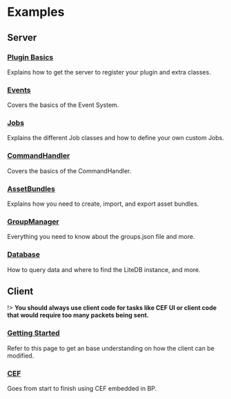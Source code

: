 # Examples

## Server

### [Plugin Basics](/Examples/Server/Plugin-Basics)
Explains how to get the server to register your plugin and extra classes.

### [Events](/Examples/Server/Events)
Covers the basics of the Event System.

### [Jobs](/Examples/Server/Jobs)
Explains the different Job classes and how to define your own custom Jobs.

### [CommandHandler](/Examples/Server/CommandHandler)
Covers the basics of the CommandHandler.

### [AssetBundles](/Examples/Server/AssetBundles)
Explains how you need to create, import, and export asset bundles.

### [GroupManager](/Examples/Server/GroupManager)
Everything you need to know about the groups.json file and more.

### [Database](/Examples/Server/Database)
How to query data and where to find the LiteDB instance, and more.

## Client

!> **You should always use client code for tasks like CEF UI or client code that would require too many packets being sent.**

### [Getting Started](/Examples/Client/Getting-Started)
Refer to this page to get an base understanding on how the client can be modified.

### [CEF](/Examples/Client/CEF)
Goes from start to finish using CEF embedded in BP.
